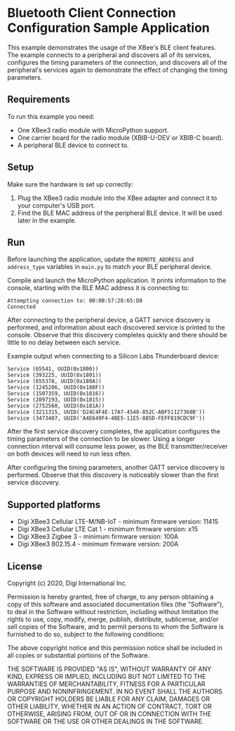 Bluetooth Client Connection Configuration Sample Application
============================================================

This example demonstrates the usage of the XBee's BLE client features.
The example connects to a peripheral and discovers all of its services,
configures the timing parameters of the connection, and discovers
all of the peripheral's services again to demonstrate the effect of
changing the timing parameters.

Requirements
------------

To run this example you need:

* One XBee3 radio module with MicroPython support.
* One carrier board for the radio module (XBIB-U-DEV or XBIB-C board).
* A peripheral BLE device to connect to.

Setup
-----

Make sure the hardware is set up correctly:

1. Plug the XBee3 radio module into the XBee adapter and connect it to your
   computer's USB port.
2. Find the BLE MAC address of the peripheral BLE device. It will be used
   later in the example.

Run
---

Before launching the application, update the `REMOTE_ADDRESS` and `address_type`
variables in `main.py` to match your BLE peripheral device.

Compile and launch the MicroPython application. It prints information to the
console, starting with the BLE MAC address it is connecting to:

    Attempting connection to: 00:0B:57:28:65:D0
    Connected

After connecting to the peripheral device, a GATT service discovery is
performed, and information about each discovered service is printed to the
console. Observe that this discovery completes quickly and there should be
little to no delay between each service.

Example output when connecting to a Silicon Labs Thunderboard device:

    Service (65541, UUID(0x1800))
    Service (393225, UUID(0x1801))
    Service (655378, UUID(0x180A))
    Service (1245206, UUID(0x180F))
    Service (1507359, UUID(0x1816))
    Service (2097193, UUID(0x1815))
    Service (2752560, UUID(0x181A))
    Service (3211315, UUID('D24C4F4E-17A7-4548-852C-ABF51127368B'))
    Service (3473407, UUID('A4E649F4-4BE5-11E5-885D-FEFF819CDC9F'))

After the first service discovery completes, the application configures the
timing parameters of the connection to be slower. Using a longer connection
interval will consume less power, as the BLE transmitter/receiver on both
devices will need to run less often.

After configuring the timing parameters, another GATT service discovery is
performed. Observe that this discovery is noticeably slower than the first
service discovery. 

Supported platforms
-------------------

* Digi XBee3 Cellular LTE-M/NB-IoT - minimum firmware version: 11415
* Digi XBee3 Cellular LTE Cat 1 - minimum firmware version: x15
* Digi XBee3 Zigbee 3 - minimum firmware version: 100A
* Digi XBee3 802.15.4 - minimum firmware version: 200A

License
-------

Copyright (c) 2020, Digi International Inc.

Permission is hereby granted, free of charge, to any person obtaining a copy
of this software and associated documentation files (the "Software"), to deal
in the Software without restriction, including without limitation the rights
to use, copy, modify, merge, publish, distribute, sublicense, and/or sell
copies of the Software, and to permit persons to whom the Software is
furnished to do so, subject to the following conditions:

The above copyright notice and this permission notice shall be included in all
copies or substantial portions of the Software.

THE SOFTWARE IS PROVIDED "AS IS", WITHOUT WARRANTY OF ANY KIND, EXPRESS OR
IMPLIED, INCLUDING BUT NOT LIMITED TO THE WARRANTIES OF MERCHANTABILITY,
FITNESS FOR A PARTICULAR PURPOSE AND NONINFRINGEMENT. IN NO EVENT SHALL THE
AUTHORS OR COPYRIGHT HOLDERS BE LIABLE FOR ANY CLAIM, DAMAGES OR OTHER
LIABILITY, WHETHER IN AN ACTION OF CONTRACT, TORT OR OTHERWISE, ARISING FROM,
OUT OF OR IN CONNECTION WITH THE SOFTWARE OR THE USE OR OTHER DEALINGS IN THE
SOFTWARE.

